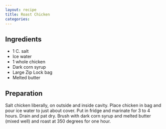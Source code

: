 ```yaml
---
layout: recipe
title: Roast Chicken
categories:
---
```


## Ingredients

- 1 C. salt
- Ice water
- 1 whole chicken
- Dark corn syrup
- Large Zip Lock bag
- Melted butter

## Preparation

Salt chicken liberally, on outside and inside cavity.  Place chicken in bag and pour ice water to just about cover.  Put in fridge and marinate for 3 to 4 hours. Drain and pat dry. Brush with dark corn syrup and melted butter (mixed well) and roast at 350 degrees for one hour.
